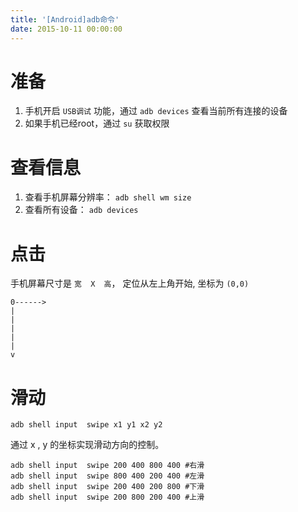 ```yaml
---
title: '[Android]adb命令'
date: 2015-10-11 00:00:00
---
```


# 准备

1. 手机开启 `USB调试`  功能，通过 `adb devices` 查看当前所有连接的设备
2. 如果手机已经root，通过 `su` 获取权限


# 查看信息

1. 查看手机屏幕分辨率： `adb shell wm size`
2. 查看所有设备： `adb devices`

# 点击




手机屏幕尺寸是  `宽  X  高`， 定位从左上角开始, 坐标为 `(0,0)`

```
0------>
|
|
|
|
|
v

```

# 滑动

`adb shell input  swipe x1 y1 x2 y2` 

通过 x , y 的坐标实现滑动方向的控制。

```
adb shell input  swipe 200 400 800 400 #右滑
adb shell input  swipe 800 400 200 400 #左滑
adb shell input  swipe 200 400 200 800 #下滑
adb shell input  swipe 200 800 200 400 #上滑
```